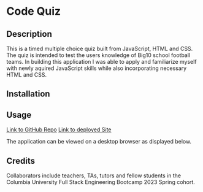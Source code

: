 # Code Quiz

## Description
This is a timed multiple choice quiz built from JavaScript, HTML and CSS. The quiz is intended to test the users knowledge of Big10 school football teams. In building this application I was able to apply and familiarize myself with newly aquired JavaScript skills while also incorporating necessary HTML and CSS. 

## Installation

## Usage
[Link to GitHub Repo](https://github.com/sydlaub/code-quiz)
[Link to deployed Site]()

The application can be viewed on a desktop browser as displayed below.


## Credits
Collaborators include teachers, TAs, tutors and fellow students in the Columbia University Full Stack Engineering Bootcamp 2023 Spring cohort.